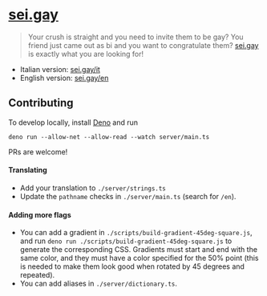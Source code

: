 # [sei.gay](https://sei.gay/en)

> Your crush is straight and you need to invite them to be gay? You friend just came out as bi and you want to congratulate them? [sei.gay](https://sei.gay/en) is exactly what you are looking for!

- Italian version: [sei.gay/it](https://sei.gay/it)
- English version: [sei.gay/en](https://sei.gay/en)

## Contributing

To develop locally, install [Deno](https://deno.land/) and run
```
deno run --allow-net --allow-read --watch server/main.ts
```

PRs are welcome!

#### Translating

- Add your translation to `./server/strings.ts`
- Update the `pathname` checks in `./server/main.ts` (search for `/en`).

#### Adding more flags

- You can add a gradient in `./scripts/build-gradient-45deg-square.js`, and run `deno run ./scripts/build-gradient-45deg-square.js` to generate the corresponding CSS. Gradients must start and end with the same color, and they must have a color specified for the 50% point (this is needed to make them look good when rotated by 45 degrees and repeated).
- You can add aliases in `./server/dictionary.ts`.
